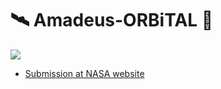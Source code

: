 # 🛰 Amadeus-ORBiTAL 🚀

![](https://www.nasa.gov/sites/default/files/thumbnails/image/nasa-logo-web-rgb.png)

- [Submission at NASA website](https://2020.spaceappschallenge.org/challenges/connect/orbital-sky/teams/amadeus/project)
